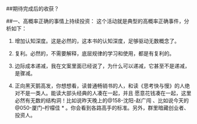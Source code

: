 ##期待完成后的收获？

##一、高概率正确的事情上持续投资：
这个活动就是典型的高概率正确事件，分析如下：

1. 增加认知深度。这是必然的，这本书的认知深度，足够驱动无数概念了。

2. 复利。必然的，不需要解释，底层规律的学习和使用，都是有复利的。

3. 边际成本递减，我在文案里面已经说了，为什么可以递减，它甚至不是递减，是骤减。

4. 正向黑天鹅高发，你想想看，读普通畅销书的人，和读《思考快与慢》的人绝对不是一类人。能读大部头经典的人凑在一起，并且 愿意花钱凑在一起，这里必然有无数的结构洞！比如说昨天晚上的@158-沈阳-赵广闯 、比如说今天的@050-厦门–柠檬佳 * 。你会看到各路高手的标准。另外，群里暗藏创业者、投资人。
